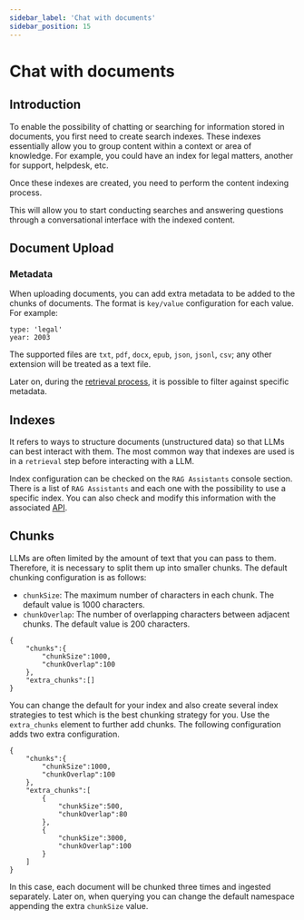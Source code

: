 ```yaml
---
sidebar_label: 'Chat with documents'
sidebar_position: 15
---
```


# Chat with documents

## Introduction

To enable the possibility of chatting or searching for information stored in documents, you first need to create search indexes. These indexes essentially allow you to group content within a context or area of knowledge. For example, you could have an index for legal matters, another for support, helpdesk, etc.

Once these indexes are created, you need to perform the content indexing process.

This will allow you to start conducting searches and answering questions through a conversational interface with the indexed content.

## Document Upload

### Metadata

When uploading documents, you can add extra metadata to be added to the chunks of documents. The format is `key/value` configuration for each value. For example:

```
type: 'legal'
year: 2003
```
The supported files are `txt`, `pdf`, `docx`, `epub`, `json`, `jsonl`, `csv`; any other extension will be treated as a text file.

Later on, during the [retrieval process](./apis/ChatWithDocumentsAPI.md#1-execute---execute-search-query), it is possible to filter against specific metadata.

## Indexes

It refers to ways to structure documents (unstructured data) so that LLMs can best interact with them. The most common way that indexes are used is in a `retrieval` step before interacting with a LLM.

Index configuration can be checked on the `RAG Assistants` console section. There is a list of `RAG Assistants` and each one with the possibility to use a specific index. You can also check and modify this information with the associated [API](./SearchIndexProfile.md).

## Chunks

LLMs are often limited by the amount of text that you can pass to them. Therefore, it is necessary to split them up into smaller chunks. The default chunking configuration is as follows:

 * `chunkSize`: The maximum number of characters in each chunk. The default value is 1000 characters.
 * `chunkOverlap`: The number of overlapping characters between adjacent chunks. The default value is 200 characters.

```
{
    "chunks":{
        "chunkSize":1000,
        "chunkOverlap":100
    },
    "extra_chunks":[]
}
```

You can change the default for your index and also create several index strategies to test which is the best chunking strategy for you. Use the `extra_chunks` element to further add chunks. The following configuration adds two extra configuration.

```
{
    "chunks":{
        "chunkSize":1000,
        "chunkOverlap":100
    },
    "extra_chunks":[
        {
            "chunkSize":500,
            "chunkOverlap":80
        },
        {
            "chunkSize":3000,
            "chunkOverlap":100
        }
    ]
}
```

In this case, each document will be chunked three times and ingested separately. Later on, when querying you can change the default namespace appending the extra `chunkSize` value. 
